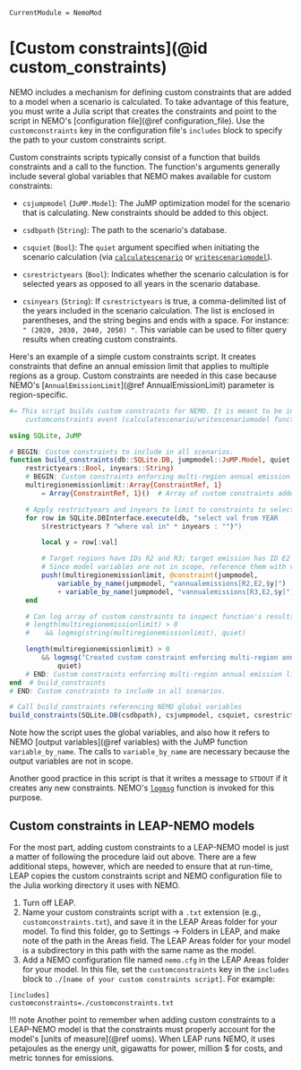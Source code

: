 ```@meta
CurrentModule = NemoMod
```
# [Custom constraints](@id custom_constraints)

NEMO includes a mechanism for defining custom constraints that are added to a model when a scenario is calculated. To take advantage of this feature, you must write a Julia script that creates the constraints and point to the script in NEMO's [configuration file](@ref configuration_file). Use the `customconstraints` key in the configuration file's `includes` block to specify the path to your custom constraints script.

Custom constraints scripts typically consist of a function that builds constraints and a call to the function. The function's arguments generally include several global variables that NEMO makes available for custom constraints:

* `csjumpmodel` (`JuMP.Model`): The JuMP optimization model for the scenario that is calculating. New constraints should be added to this object.

* `csdbpath` (`String`): The path to the scenario's database.

* `csquiet` (`Bool`): The `quiet` argument specified when initiating the scenario calculation (via [`calculatescenario`](@ref) or [`writescenariomodel`](@ref)).

* `csrestrictyears` (`Bool`): Indicates whether the scenario calculation is for selected years as opposed to all years in the scenario database.

* `csinyears` (`String`): If `csrestrictyears` is true, a comma-delimited list of the years included in the scenario calculation. The list is enclosed in parentheses, and the string begins and ends with a space. For instance: `" (2020, 2030, 2040, 2050) "`. This variable can be used to filter query results when creating custom constraints.

Here's an example of a simple custom constraints script. It creates constraints that define an annual emission limit that applies to multiple regions as a group. Custom constraints are needed in this case because NEMO's [`AnnualEmissionLimit`](@ref AnnualEmissionLimit) parameter is region-specific.

```julia
#= This script builds custom constraints for NEMO. It is meant to be included in NEMO's
    customconstraints event (calculatescenario/writescenariomodel function). =#

using SQLite, JuMP

# BEGIN: Custom constraints to include in all scenarios.
function build_constraints(db::SQLite.DB, jumpmodel::JuMP.Model, quiet::Bool,
    restrictyears::Bool, inyears::String)
    # BEGIN: Custom constraints enforcing multi-region annual emission limit.
    multiregionemissionlimit::Array{ConstraintRef, 1}
        = Array{ConstraintRef, 1}()  # Array of custom constraints added to jumpmodel

    # Apply restrictyears and inyears to limit to constraints to selected years
    for row in SQLite.DBInterface.execute(db, "select val from YEAR
        $(restrictyears ? "where val in" * inyears : "")")

        local y = row[:val]

        # Target regions have IDs R2 and R3; target emission has ID E2
        # Since model variables are not in scope, reference them with variable_by_name()
        push!(multiregionemissionlimit, @constraint(jumpmodel,
            variable_by_name(jumpmodel, "vannualemissions[R2,E2,$y]")
            + variable_by_name(jumpmodel, "vannualemissions[R3,E2,$y]") <= 50000000))
    end

    # Can log array of custom constraints to inspect function's results
    # length(multiregionemissionlimit) > 0
    #    && logmsg(string(multiregionemissionlimit), quiet)

    length(multiregionemissionlimit) > 0
        && logmsg("Created custom constraint enforcing multi-region annual emission limit.",
            quiet)
    # END: Custom constraints enforcing multi-region annual emission limit.
end  # build_constraints
# END: Custom constraints to include in all scenarios.

# Call build_constraints referencing NEMO global variables
build_constraints(SQLite.DB(csdbpath), csjumpmodel, csquiet, csrestrictyears, csinyears)
```

Note how the script uses the global variables, and also how it refers to NEMO [output variables](@ref variables) with the JuMP function `variable_by_name`. The calls to `variable_by_name` are necessary because the output variables are not in scope.

Another good practice in this script is that it writes a message to `STDOUT` if it creates any new constraints. NEMO's [`logmsg`](@ref) function is invoked for this purpose.

## Custom constraints in LEAP-NEMO models

For the most part, adding custom constraints to a LEAP-NEMO model is just a matter of following the procedure laid out above. There are a few additional steps, however, which are needed to ensure that at run-time, LEAP copies the custom constraints script and NEMO configuration file to the Julia working directory it uses with NEMO.

1. Turn off LEAP.
2. Name your custom constraints script with a `.txt` extension (e.g., `customconstraints.txt`), and save it in the LEAP Areas folder for your model. To find this folder, go to Settings -> Folders in LEAP, and make note of the path in the Areas field. The LEAP Areas folder for your model is a subdirectory in this path with the same name as the model.
3. Add a NEMO configuration file named `nemo.cfg` in the LEAP Areas folder for your model. In this file, set the `customconstraints` key in the `includes` block to `./[name of your custom constraints script]`. For example:

```
[includes]
customconstraints=./customconstraints.txt
```

!!! note
    Another point to remember when adding custom constraints to a LEAP-NEMO model is that the constraints must properly account for the model's [units of measure](@ref uoms). When LEAP runs NEMO, it uses petajoules as the energy unit, gigawatts for power, million $ for costs, and metric tonnes for emissions.
